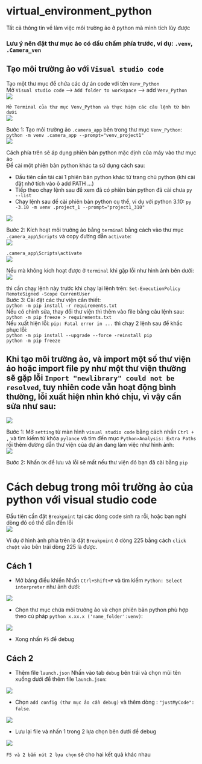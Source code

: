 # virtual_environment_python
Tất cả thông tin về làm việc môi trường ảo ở python mà mình tích lũy được
### Lưu ý nên đặt thư mục ảo có dấu chấm phía trước, ví dụ: `.venv`, `.Camera_ven`  
## Tạo môi trường ảo với `Visual studio code`  
Tạo một thư mục để chứa các dự án code với tên `Venv_Python`  
Mở `Visual studio code` --> `Add folder to workspace` --> add `Venv_Python`  
<img src="https://github.com/user-attachments/assets/8523dad7-4a89-48ee-83ba-ad854a8ffd57">  

`Mở Terminal của thư mục Venv_Python và thực hiện các câu lệnh từ bên dưới`  
<img src="https://github.com/user-attachments/assets/b24f0bb7-c513-4881-8866-7f2db298451e"> 

Bước 1: Tạo môi trường ảo `.camera_app` bên trong thư mục `Venv_Python`:  
`python -m venv .camera_app --prompt="venv_project1"`  
<img src="https://github.com/user-attachments/assets/115a1045-46a2-4cfc-8359-82b2f6ca23f0"> 

Cách phía trên sẽ áp dụng phiên bản python mặc định của máy vào thư mục ảo  
Để cài một phiên bản python khác ta sử dụng cách sau:  
+ Đầu tiên cần tải cài 1 phiên bản python khác từ trang chủ python (khi cài đặt nhớ tích vào ô add PATH ...)
+ Tiếp theo chạy lệnh sau để xem đã có phiên bản python đã cài chưa `py --list`
+ Chạy lệnh sau để cài phiên bản python cụ thể, ví dụ với python 3.10: `py -3.10 -m venv .project_1 --prompt="project1_310"`
<img src="https://github.com/user-attachments/assets/d73453e6-c553-42f5-b29f-ed3a2bd3a566">  

Bước 2: Kích hoạt môi trường ảo bằng `terminal` bằng cách vào thư mục `.camera_app\Scripts` và copy đường dẫn `activate`:  
<img src="https://github.com/user-attachments/assets/bf851f10-d202-41e3-b1c1-6c7f9d2d9287">

`.camera_app\Scripts\activate`  
<img src="https://github.com/NguyenDucQuan12/virtual_environment_python/assets/68120446/c9524d98-9110-4ac7-8289-654b173724d4">  

Nếu mà không kích hoạt được ở `terminal` khi gặp lỗi như hình ảnh bên dưới:  
<img src="https://github.com/user-attachments/assets/7bfcf901-177d-44d3-8ef0-86c673ba0d69">  

thì cần chạy lệnh này trước khi chạy lại lệnh trên: `Set-ExecutionPolicy RemoteSigned -Scope CurrentUser`  
Bước 3: Cài đặt các thư viện cần thiết:  
`python -m pip install -r requirements.txt`  
Nếu có chỉnh sửa, thay đổi thư viện thì thêm vào file bằng câu lệnh sau: `python -m pip freeze > requirements.txt`  
Nếu xuất hiện lỗi: `pip: Fatal error in ...` thì chạy 2 lệnh sau để khắc phục lỗi:  
`python -m pip install --upgrade --force -reinstall pip`  
`python -m pip freeze`
## Khi tạo môi trường ảo, và import một số thư viện ảo hoặc import file py như một thư viện thường sẽ gặp lỗi `Import "newlibrary" could not be resolved`, tuy nhiên code vẫn hoạt động bình thường, lỗi xuất hiện nhìn khó chịu, vì vậy cần sửa như sau:  
<img src="https://github.com/NguyenDucQuan12/virtual_environment_python/assets/68120446/99a31ec5-2246-49f8-87a5-c4761e57f158">  

Bước 1: Mở `setting` từ màn hình `visual studio code` bằng cách nhấn `Ctrl + ,` và tìm kiếm từ khóa `pylance` và tìm đến mục `Python>Analysis: Extra Paths` rồi thêm đường dẫn thư viện của dự án đang làm việc như hình ảnh:  
<img src="https://github.com/NguyenDucQuan12/virtual_environment_python/assets/68120446/c3586623-00d8-4b88-8ec6-1ef752f6261a">  

Bước 2: Nhấn `OK` để lưu và lỗi sẽ mất nếu thư viện đó bạn đã cài bằng `pip`  
# Cách debug trong môi trường ảo của python với visual studio code
Đầu tiên cần đặt `Breakpoint` tại các dòng code sinh ra rỗi, hoặc bạn nghi dòng đó có thể dẫn đến lỗi  
<img src="https://github.com/NguyenDucQuan12/virtual_environment_python/assets/68120446/bb2e8881-decd-4f57-abc9-865821f51cff">


Ví dụ ở hình ảnh phía trên là đặt `Breakpoint` ở dòng 225 bằng cách `click chuột` vào bên trái dòng 225 là được.
## Cách 1
* Mở bảng điều khiển
Nhấn `Ctrl+Shift+P` và tìm kiếm `Python: Select interpreter` như ảnh dưới:  
<img src="https://github.com/NguyenDucQuan12/get_rtsp_ipcamera/assets/68120446/613483fe-14b9-4440-b795-adc6a0d5718f">

* Chọn thư mục chứa môi trường ảo và chọn phiên bản python phù hợp theo cú pháp `python x.xx.x ('name_folder':venv)`:  
<img src="https://github.com/NguyenDucQuan12/get_rtsp_ipcamera/assets/68120446/72e84611-498d-44df-9875-c90a97dc83b2">  

* Xong nhấn `F5` để debug  
## Cách 2  
* Thêm file `launch.json`
Nhấn vào tab `debug` bên trái và chọn mũi tên xuống dưới để thêm file `launch.json`:  
<img src="https://github.com/NguyenDucQuan12/get_rtsp_ipcamera/assets/68120446/b1729e14-5f8a-470b-913d-ad4f6e276335">
 
* Chọn `add config (thư mục ảo cần debug)` và thêm dòng : `"justMyCode": false`.  
<img src="https://github.com/NguyenDucQuan12/get_rtsp_ipcamera/assets/68120446/209c40aa-44d2-4806-aafb-505c0d188056">  

* Lưu lại file và nhấn 1 trong 2 lựa chọn bên dưới để debug
<img src="https://github.com/NguyenDucQuan12/virtual_environment_python/assets/68120446/dd3fae7f-113c-46f4-8203-80ffd7418a54">  

`F5 và 2 bấm nút 2 lựa chọn` sẽ cho hai kết quả khác nhau  
